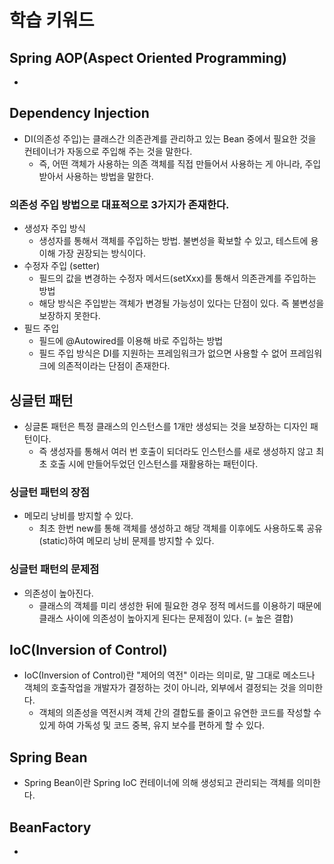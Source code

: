 # 학습 키워드

## Spring AOP(Aspect Oriented Programming)
- 

## Dependency Injection
- DI(의존성 주입)는 클래스간 의존관계를 관리하고 있는 Bean 중에서 필요한 것을 컨테이너가 자동으로 주입해 주는 것을 말한다.
    - 즉, 어떤 객체가 사용하는 의존 객체를 직접 만들어서 사용하는 게 아니라, 주입받아서 사용하는 방법을 말한다.

### 의존성 주입 방법으로 대표적으로 3가지가 존재한다.
- 생성자 주입 방식
    - 생성자를 통해서 객체를 주입하는 방법. 불변성을 확보할 수 있고, 테스트에 용이해 가장 권장되는 방식이다. 
- 수정자 주입 (setter)
    - 필드의 값을 변경하는 수정자 메서드(setXxx)를 통해서 의존관계를 주입하는 방법
    - 해당 방식은 주입받는 객체가 변경될 가능성이 있다는 단점이 있다. 즉 불변성을 보장하지 못한다. 
- 필드 주입
    - 필드에 @Autowired를 이용해 바로 주입하는 방법
    - 필드 주입 방식은 DI를 지원하는 프레임워크가 없으면 사용할 수 없어 프레임워크에 의존적이라는 단점이 존재한다.

## 싱글턴 패턴
- 싱글톤 패턴은 특정 클래스의 인스턴스를 1개만 생성되는 것을 보장하는 디자인 패턴이다.
    - 즉 생성자를 통해서 여러 번 호출이 되더라도 인스턴스를 새로 생성하지 않고 최초 호출 시에 만들어두었던 인스턴스를 재활용하는 패턴이다.

### 싱글턴 패턴의 장점
- 메모리 낭비를 방지할 수 있다. 
    -  최초 한번 new를 통해 객체를 생성하고 해당 객체를 이후에도 사용하도록 공유(static)하여 메모리 낭비 문제를 방지할 수 있다.

### 싱글턴 패턴의 문제점
- 의존성이 높아진다.
    - 클래스의 객체를 미리 생성한 뒤에 필요한 경우 정적 메서드를 이용하기 때문에 클래스 사이에 의존성이 높아지게 된다는 문제점이 있다. (= 높은 결합)


## IoC(Inversion of Control)
- IoC(Inversion of Control)란 "제어의 역전" 이라는 의미로, 말 그대로 메소드나 객체의 호출작업을 개발자가 결정하는 것이 아니라, 외부에서 결정되는 것을 의미한다.
    - 객체의 의존성을 역전시켜 객체 간의 결합도를 줄이고 유연한 코드를 작성할 수 있게 하여 가독성 및 코드 중복, 유지 보수를 편하게 할 수 있다.

## Spring Bean
- Spring Bean이란 Spring IoC 컨테이너에 의해 생성되고 관리되는 객체를 의미한다. 

## BeanFactory
- 
